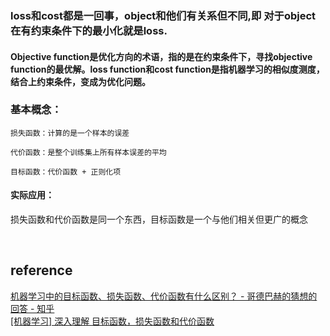 ### loss和cost都是一回事，object和他们有关系但不同,即 对于object在有约束条件下的最小化就是loss.
#### Objective function是优化方向的术语，指的是在约束条件下，寻找objective function的最优解。loss function和cost function是指机器学习的相似度测度，结合上约束条件，变成为优化问题。
### 基本概念：
```
损失函数：计算的是一个样本的误差

代价函数：是整个训练集上所有样本误差的平均

目标函数：代价函数 + 正则化项
```
#### 实际应用：
损失函数和代价函数是同一个东西，目标函数是一个与他们相关但更广的概念

&nbsp;
## reference
[机器学习中的目标函数、损失函数、代价函数有什么区别？ - 哥德巴赫的猜想的回答 - 知乎](https://www.zhihu.com/question/52398145/answer/209358209)   
[[机器学习] 深入理解 目标函数，损失函数和代价函数](https://blog.csdn.net/zwqjoy/article/details/82254602)

